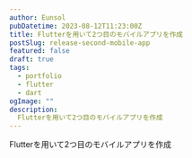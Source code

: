 ```yaml
---
author: Eunsol
pubDatetime: 2023-08-12T11:23:00Z
title: Flutterを用いて2つ目のモバイルアプリを作成
postSlug: release-second-mobile-app
featured: false
draft: true
tags:
  - portfolio
  - flutter
  - dart
ogImage: ""
description:
  Flutterを用いて2つ目のモバイルアプリを作成
---
```


Flutterを用いて2つ目のモバイルアプリを作成
